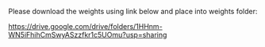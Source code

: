 Please download the weights using link below and place into weights folder:

https://drive.google.com/drive/folders/1HHnm-WN5iFhihCmSwyASzzfkr1c5UOmu?usp=sharing


